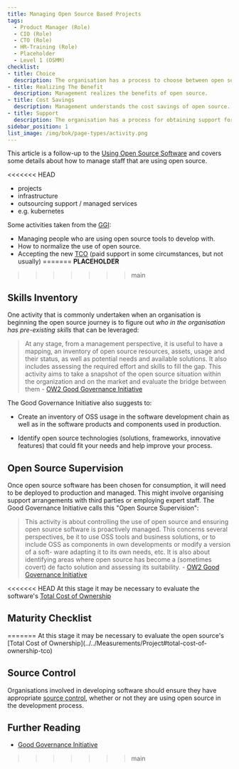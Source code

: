 ```yaml
---
title: Managing Open Source Based Projects
tags: 
  - Product Manager (Role)
  - CIO (Role)
  - CTO (Role)
  - HR-Training (Role)
  - Placeholder
  - Level 1 (OSMM)
checklist:
- title: Choice
  description: The organisation has a process to choose between open source alternatives.
- title: Realizing The Benefit
  description: Management realizes the benefits of open source.
- title: Cost Savings
  description: Management understands the cost savings of open source.
- title: Support
  description: The organisation has a process for obtaining support for open source components.
sidebar_position: 1
list_image: /img/bok/page-types/activity.png
---
```


This article is a follow-up to the [Using Open Source Software](Using) and covers some details about how to manage staff that are using open source.

<<<<<<< HEAD
- projects
- infrastructure
- outsourcing support / managed services
- e.g. kubernetes 

Some activities taken from the [GGI](../../Training/Good-Governance-Initiative):

- Managing people who are using open source tools to develop with.
- How to normalize the use of open source.
- Accepting the new [TCO](../../Measurements/Project) (paid support in some circumstances, but not usually) 
=======
**PLACEHOLDER**
>>>>>>> main

## Skills Inventory

One activity that is commonly undertaken when an organisation is beginning the open source journey is to figure out _who in the organisation has pre-existing skills_ that can be leveraged:

> At any stage, from a management perspective, it is useful to have a mapping, an inventory of open source resources, assets, usage and their status, as well as potential needs and available solutions.  It also includes assessing the required effort and skills to fill the gap.  This activity aims to take a snapshot of the open source situation within the organization and on the market and evaluate the bridge between them - [OW2 Good Governance Initiative](../../Training/Good-Governance-Initiative)

The Good Governance Initiative also suggests to:

- Create an inventory of OSS usage in the software development chain as well as in the software products and components used in production. 

- Identify open source technologies (solutions, frameworks, innovative features) that could fit your needs and help improve your process. 

## Open Source Supervision

Once open source software has been chosen for consumption, it will need to be deployed to production and managed.  This might involve organising support arrangements with third parties or employing expert staff.  The Good Governance Initiative calls this "Open Source Supervision":

> This activity is about controlling the use of open source and ensuring open source software is proactively managed. This concerns several perspectives, be it to use OSS tools and business solutions, or to include OSS as components in own developments or modify a version of a soft- ware adapting it to its own needs, etc. It is also about identifying areas where open source has become a (sometimes covert) de facto solution and assessing its suitability. - [OW2 Good Governance Initiative](../../Training/Good-Governance-Initiative)

<<<<<<< HEAD
At this stage it may be necessary to evaluate the software's [Total Cost of Ownership](../../Measurements/Project)

## Maturity Checklist

<ArticleChecklist checklist={frontMatter.checklist} title={frontMatter.title} />
=======
At this stage it may be necessary to evaluate the open source's [Total Cost of Ownership](../../Measurements/Project#total-cost-of-ownership-tco)

## Source Control

Organisations involved in developing software should ensure they have appropriate [source control](../../Artifacts/Repositories#source-repository), whether or not they are using open source in the development process.

## Further Reading

- [Good Governance Initiative](../../Training/Good-Governance-Initiative)



>>>>>>> main
